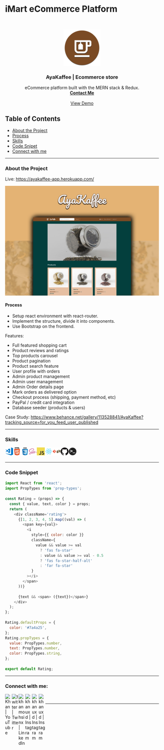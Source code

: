 # iMart eCommerce Platform

<br />
<p align="center">
  <a href="https://ayakaffee-app.herokuapp.com/">
    <img src="./frontend/public/logo512.png" alt="Logo" width="120" height="120">
  </a>

  <h3 align="center">AyaKaffee | Ecommerce store </h3>

  <p align="center">
eCommerce platform built with the MERN stack & Redux. <br />
    <a href="m90khan@gmail.com"><strong>Contact Me</strong></a>
    <br />
    <br />
    <a href="https://ayakaffee-app.herokuapp.com/">View Demo</a>
    
   </p>
</p>

## Table of Contents

- [About the Project](#about-the-project)
- [Process](#process)
- [Skills](#skills)
- [Code Snipet](#code)
- [Connect with me](#Contact)

---

### About the Project

Live: https://ayakaffee-app.herokuapp.com/

<img src="./uploads/header-1.png">

#### Process

- Setup react environment with react-router.
- Implement the structure, divide it into components.
- Use Bootstrap on the frontend.

Features:

- Full featured shopping cart
- Product reviews and ratings
- Top products carousel
- Product pagination
- Product search feature
- User profile with orders
- Admin product management
- Admin user management
- Admin Order details page
- Mark orders as delivered option
- Checkout process (shipping, payment method, etc)
- PayPal / credit card integration
- Database seeder (products & users)

Case Study: https://www.behance.net/gallery/113528841/AyaKaffee?tracking_source=for_you_feed_user_published

---

### Skills

[<img align="left" alt="Visual Studio Code" width="26px" src="https://raw.githubusercontent.com/github/explore/80688e429a7d4ef2fca1e82350fe8e3517d3494d/topics/visual-studio-code/visual-studio-code.png" />][youtube]
[<img align="left" alt="HTML5" width="26px" src="https://raw.githubusercontent.com/github/explore/80688e429a7d4ef2fca1e82350fe8e3517d3494d/topics/html/html.png" />][youtube]
[<img align="left" alt="CSS3" width="26px" src="https://raw.githubusercontent.com/github/explore/80688e429a7d4ef2fca1e82350fe8e3517d3494d/topics/css/css.png" />][youtube]
[<img align="left" alt="Sass" width="26px" src="https://raw.githubusercontent.com/github/explore/80688e429a7d4ef2fca1e82350fe8e3517d3494d/topics/sass/sass.png" />][youtube]
[<img align="left" alt="JavaScript" width="26px" src="https://raw.githubusercontent.com/github/explore/80688e429a7d4ef2fca1e82350fe8e3517d3494d/topics/javascript/javascript.png" />][youtube]
[<img align="left" alt="React" width="26px" src="https://raw.githubusercontent.com/github/explore/80688e429a7d4ef2fca1e82350fe8e3517d3494d/topics/react/react.png" />][youtube]

[<img align="left" alt="Git" width="26px" src="https://raw.githubusercontent.com/github/explore/80688e429a7d4ef2fca1e82350fe8e3517d3494d/topics/git/git.png" />][youtube]
[<img align="left" alt="GitHub" width="26px" src="https://raw.githubusercontent.com/github/explore/78df643247d429f6cc873026c0622819ad797942/topics/github/github.png" />][youtube]
[<img align="left" alt="Terminal" width="26px" src="https://raw.githubusercontent.com/github/explore/80688e429a7d4ef2fca1e82350fe8e3517d3494d/topics/terminal/terminal.png" />][youtube]
<br />
<br />

---

### Code Snippet

```javascript
import React from 'react';
import PropTypes from 'prop-types';

const Rating = (props) => {
  const { value, text, color } = props;
  return (
    <div className='rating'>
      {[1, 2, 3, 4, 5].map((val) => (
        <span key={val}>
          <i
            style={{ color: color }}
            className={
              value && value >= val
                ? 'fas fa-star'
                : value && value >= val - 0.5
                ? 'fas fa-star-half-alt'
                : 'far fa-star'
            }
          ></i>
        </span>
      ))}

      {text && <span> ({text})</span>}
    </div>
  );
};

Rating.defaultProps = {
  color: '#7a4a25',
};
Rating.propTypes = {
  value: PropTypes.number,
  text: PropTypes.number,
  color: PropTypes.string,
};

export default Rating;
```

---

### Connect with me:

[<img align="left" alt="Khan | YouTube" width="22px" src="https://cdn.jsdelivr.net/npm/simple-icons@v3/icons/youtube.svg" />][youtube]

[<img align="left" alt="twitter | Twitter" width="22px" src="https://cdn.jsdelivr.net/npm/simple-icons@v3/icons/twitter.svg" />][twitter]
[<img align="left" alt="khanmohsinx | LinkedIn" width="22px" src="https://cdn.jsdelivr.net/npm/simple-icons@v3/icons/linkedin.svg" />][linkedin]
[<img align="left" alt="khanuxd | Instagram" width="22px" src="https://cdn.jsdelivr.net/npm/simple-icons@v3/icons/instagram.svg" />][instagram]
[<img align="left" alt="khanuxd | Instagram" width="22px" src="https://cdn.jsdelivr.net/npm/simple-icons@3.13.0/icons/behance.svg" />][behance]
[<img align="left" alt="khanuxd | Instagram" width="22px" src="https://cdn.jsdelivr.net/npm/simple-icons@3.13.0/icons/dribbble.svg" />][dribble]
<br />

---

[youtube]: https://www.youtube.com/channel/UC96rVfdTKsjZpREnH6CaCOw
[twitter]: https://twitter.com/uxdkhan
[linkedin]: https://www.linkedin.com/in/uxdkhan
[instagram]: https://www.instagram.com/uxdkhan/
[behance]: https://www.behance.net/Khan_Mohsin
[dribble]: https://dribbble.com/uxdkhan
